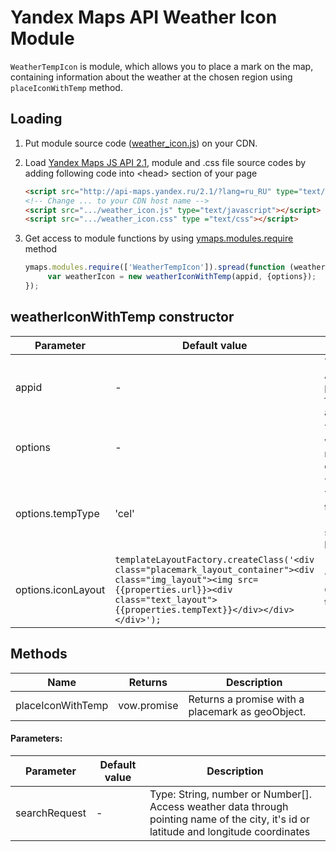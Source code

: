 # Yandex Maps API Weather Icon Module

`WeatherTempIcon` is module, which allows you to place a mark on the map, containing information about the weather at the chosen region
using `placeIconWithTemp` method.

## Loading

1. Put module source code ([weather_icon.js](https://github.com/TimsonL/weather_icon-module-example/blob/master/weather_icon.js)) on your CDN.

2. Load [Yandex Maps JS API 2.1](http://api.yandex.com/maps/doc/jsapi/), module and .css file source codes by adding following code into &lt;head&gt; section of your page
   ```html
   <script src="http://api-maps.yandex.ru/2.1/?lang=ru_RU" type="text/javascript"></script>
   <!-- Change ... to your CDN host name -->
   <script src=".../weather_icon.js" type="text/javascript"></script>
   <script src=".../weather_icon.css" type ="text/css"></script>
   ```

3. Get access to module functions by using [ymaps.modules.require](http://api.yandex.ru/maps/doc/jsapi/2.1/ref/reference/modules.require.xml) method
   ```js
   ymaps.modules.require(['WeatherTempIcon']).spread(function (weatherIconWithTemp) {
        var weatherIcon = new weatherIconWithTemp(appid, {options});
   });
   ```

## weatherIconWithTemp constructor

| Parameter | Default value | Decription |
|---------|-----------------------|----------|
| appid | - | Type: string.<br>Appid required for proper module functioning. Available at openweather.org |
|  options |  - | Type: Object.<br>weatherIconWithTemp representation options. |
|  options.tempType | 'cel' | Type: string.<br>Type of data of the temperature. Can be `'far'` for imperial system and `'kel'` for kelvin. |
|  options.iconLayout |  `templateLayoutFactory.createClass('<div class="placemark_layout_container"><div class="img_layout"><img src={{properties.url}}><div class="text_layout">{{properties.tempText}}</div></div></div>');` | Type: Object.<br>Option for layout of the icon. |


## Methods

| Name| Returns | Description |
|----|------------|----------|
| placeIconWithTemp | vow.promise | Returns a promise with a placemark as geoObject. |

#### Parameters:
| Parameter | Default value | Description |
|---------|-----------------------|----------|
| searchRequest | - | Type: String, number or Number[].<br>Access weather data through pointing name of the city, it's id or latitude and longitude coordinates |

